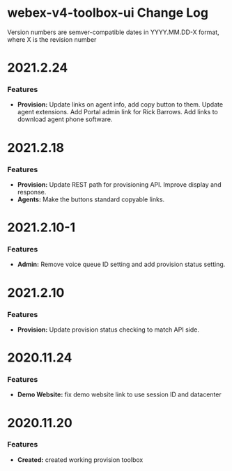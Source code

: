 # webex-v4-toolbox-ui Change Log

Version numbers are semver-compatible dates in YYYY.MM.DD-X format,
where X is the revision number

# 2021.2.24

### Features
* **Provision:** Update links on agent info, add copy button to them. Update
agent extensions. Add Portal admin link for Rick Barrows. Add links to download
agent phone software.


# 2021.2.18

### Features
* **Provision:** Update REST path for provisioning API. Improve display and response.
* **Agents:** Make the buttons standard copyable links.


# 2021.2.10-1

### Features
* **Admin:** Remove voice queue ID setting and add provision status setting.


# 2021.2.10

### Features
* **Provision:** Update provision status checking to match API side.


# 2020.11.24

### Features
* **Demo Website:** fix demo website link to use session ID and datacenter


# 2020.11.20

### Features
* **Created:** created working provision toolbox
